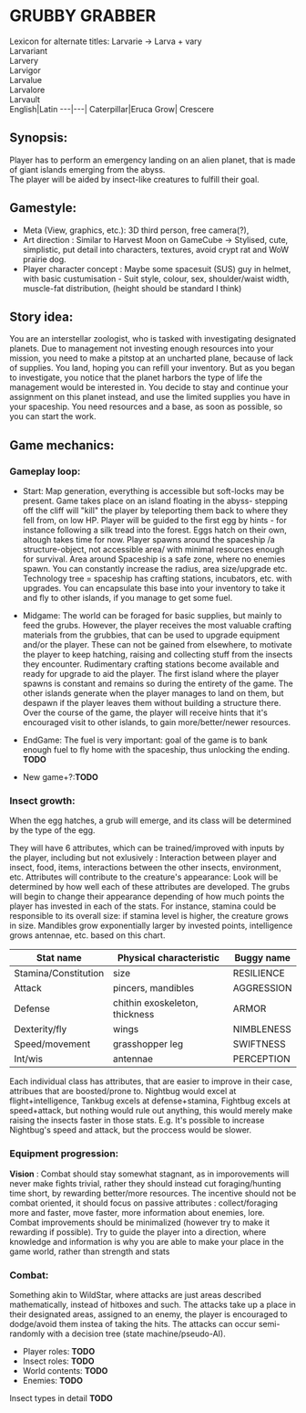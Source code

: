 # GRUBBY GRABBER
Lexicon for alternate titles:
Larvarie -> Larva + vary  
Larvariant  
Larvery  
Larvigor  
Larvalue  
Larvalore  
Larvault  
English|Latin
---|---|
Caterpillar|Eruca
Grow| Crescere

## Synopsis:
Player has to perform an emergency landing on an alien planet, that is made of giant islands emerging from the abyss.  
The player will be aided by insect-like creatures to fulfill their goal. 





## Gamestyle:
 - Meta (View, graphics, etc.): 3D third person, free camera(?),  
 - Art direction : Similar to Harvest Moon on GameCube -> Stylised, cute, simplistic, put detail into characters, textures, avoid crypt rat and WoW prairie dog.
 - Player character concept : Maybe some spacesuit (SUS) guy in helmet, with basic custumisation - Suit style, colour, sex, shoulder/waist width, muscle-fat distribution, (height should be standard I think)

## Story idea:
You are an interstellar zoologist, who is tasked with investigating designated planets. Due to management not investing enough resources into your mission, you need to make a pitstop at an uncharted plane, because of lack of supplies. You land, hoping you can refill your inventory. But as you began to investigate, you notice that the planet harbors the type of life the management would be interested in. You decide to stay and continue your assignment on this planet instead, and use the limited supplies you have in your spaceship. You need resources and a base, as soon as possible, so you can start the work.

## Game mechanics:
### Gameplay loop:
 - Start: Map generation, everything is accessible but soft-locks may be present. Game takes place on an island floating in the abyss- stepping off the cliff will "kill" the player by teleporting them back to where they fell from, on low HP. Player will be guided to the first egg by hints - for instance following a silk tread into the forest. Eggs hatch on their own, altough takes time for now. Player spawns around the spaceship /a structure-object, not accessible area/ with minimal resources enough for survival. Area around Spaceship is a safe zone, where no enemies spawn. You can constantly increase the radius, area size/upgrade etc. Technology tree = spaceship has crafting stations, incubators, etc. with upgrades. You can encapsulate this base into your inventory to take it and fly to other islands, if you manage to get some fuel.
 
 - Midgame: The world can be foraged for basic supplies, but mainly to feed the grubs. However, the player receives the most valuable crafting materials from the grubbies, that can be used to upgrade equipment and/or the player. These can not be gained from elsewhere, to motivate the player to keep hatching, raising and collecting stuff from the insects they encounter. Rudimentary crafting stations become available and ready for upgrade to aid the player. The first island where the player spawns is constant and remains so during the entirety of the game. The other islands generate when the player manages to land on them, but despawn if the player leaves them without building a structure there. Over the course of the game, the player will receive hints that it's encouraged visit to other islands, to gain more/better/newer resources.
 - EndGame: The fuel is very important: goal of the game is to bank enough fuel to fly home with the spaceship, thus unlocking the ending. **TODO**
 - New game+?:**TODO**

### Insect growth:

When the egg hatches, a grub will emerge, and its class will be determined by the type of the egg.

They will have 6 attributes, which can be trained/improved with inputs by the player, including but not exlusively : Interaction between player and insect, food, items, interactions between the other insects, environment, etc. 
Attributes will contribute to the creature's appearance: Look will be determined by how well each of these attributes are developed. The grubs will begin to change their appearance depending of how much points the player has invested in each of the stats. For instance, stamina could be responsible to its overall size: if stamina level is higher, the creature grows in size. Mandibles grow exponentially larger by invested points, intelligence grows antennae, etc. based on this chart.


Stat name|Physical characteristic|Buggy name
---------|-----------------------|----------
Stamina/Constitution|size|RESILIENCE
Attack|pincers, mandibles |AGGRESSION
Defense|chithin exoskeleton, thickness|ARMOR
Dexterity/fly|wings|NIMBLENESS
Speed/movement|grasshopper leg|SWIFTNESS
Int/wis|antennae|PERCEPTION

Each individual class has attributes, that are easier to improve in their case, attribues that are boosted/prone to. Nightbug would excel at flight+intelligence,  Tankbug excels at defense+stamina, Fightbug excels at speed+attack, but nothing would rule out anything, this would merely make raising the insects faster in those stats. E.g. It's possible to increase Nightbug's speed and attack, but the proccess would be slower.

### Equipment progression:
**Vision** : Combat should stay somewhat stagnant, as in imporovements will never make fights trivial, rather they should instead cut foraging/hunting time short, by rewarding better/more resources. The incentive should not be combat oriented, it should focus on passive attributes : collect/foraging more and faster, move faster, more information about enemies, lore. Combat improvements should be minimalized (however try to make it rewarding if possible).	Try to guide the player into a direction, where knowledge and information is why you are able to make your place in the game world, rather than strength and stats
### Combat:
Something akin to WildStar, where attacks are just areas described mathematically, instead of hitboxes and such. The attacks take up a place in their designated areas, assigned to an enemy, the player is encouraged to dodge/avoid them instea of taking the hits. The attacks can occur semi-randomly with a decision tree (state machine/pseudo-AI).
 - Player roles: **TODO**
 - Insect roles: **TODO**
 - World contents: **TODO**
 - Enemies: **TODO**

Insect types in detail **TODO**